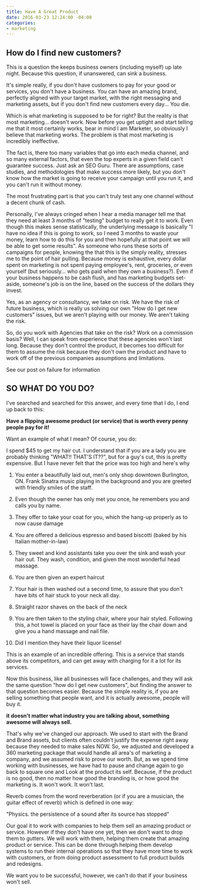 ```yaml
---
title: Have A Great Product
date: 2016-03-23 12:24:00 -04:00
categories:
- marketing
---
```


## **How do I find new customers?**

This is a question the keeps business owners (including myself) up late night.  Because this question, if unanswered, can sink a business.

It's simple really, if you don't have customers to pay for your good or services, you don't have a business. You can have an amazing brand, perfectly aligned with your target market, with the right messaging and marketing assets, but if you don't find new customers every day... You die.

Which is what marketing is supposed to be for right? But the reality is that most marketing... doesn't work. Now before you get uptight and start telling me that it most certainly works, bear in mind I am Marketer, so obviously I believe that marketing works. The problem is that most marketing is incredibly ineffective. 

The fact is, there too many variables that go into each media channel, and so many external factors, that even the top experts in a given field can't guarantee success. Just ask an SEO Guru. There are assumptions, case studies, and methodologies that make success more likely, but you don't know how the market is going to receive your campaign until you run it, and you can't run it without money.

The most frustrating part is that you can't truly test any one channel without a decent chunk of cash. 

Personally, I've always cringed when I hear a media manager tell me that they need at least 3 months of "testing" budget to really get it to work. Even though this makes sense statistically, the underlying message is basically "I have no idea if this is going to work, so I need 3 months to waste your money, learn how to do this for you and then hopefully at that point we will be able to get some results". As someone who runs these sorts of campaigns for people, knowing the that this is the simply reality, stresses me to the point of hair pulling. Because money is exhaustive, every dollar spent on marketing is not spent paying employee's, rent, groceries, or even yourself (but seriously... who gets paid when they own a business?). Even if your business happens to be cash flush, and has marketing budgets set-aside, someone's job is on the line, based on the success of the dollars they invest.

Yes, as an agency or consultancy, we take on risk. We have the risk of future business, which is really us solving our own "How do I get new customers" issues, but we aren't playing with our money. We aren't taking the risk.

So, do you work with Agencies that take on the risk? Work on a commission basis? Well, I can speak from experience that these agencies won't last long. Because they don't control the product, it becomes too difficult for them to assume the risk because they don't own the product and have to work off of the previous companies assumptions and limitations.

See our post on failure for information

## SO WHAT DO YOU DO?

I've searched and searched for this answer, and every time that I do, I end up back to this:

**Have a flipping awesome product (or service) that is worth every penny people pay for it!**

Want an example of what I mean? Of course, you do:

I spend $45 to get my hair cut. I understand that if you are a lady you are probably thinking "WHAT!! THAT'S IT??", but for a guy's cut, this is pretty expensive. But I have never felt that the price was too high and here's why

 1. You enter a beautifully laid out, men's only shop downtown Burlington, ON. Frank Sinatra music playing in the background and you are greeted with friendly smiles of the staff.

 2. Even though the owner has only met you once, he remembers you and calls you by name.

 3. They offer to take your coat for you, which the hang-up properly as to now cause damage

 4. You are offered a delicious espresso and based biscotti (baked by his Italian mother-in-law)

 5. They sweet and kind assistants take you over the sink and wash your hair out. They wash, condition, and given the most wonderful head massage.

 6. You are then given an expert haircut

 7. Your hair is then washed out a second time, to assure that you don't have bits of hair stuck to your neck all day.

 8. Straight razor shaves on the back of the neck

 9. You are then taken to the styling chair, where your hair styled. Following this, a hot towel is placed on your face as their lay the chair down and give you a hand massage and nail file.

10. Did I mention they have their liquor license!

This is an example of an incredible offering. This is a service that stands above its competitors, and can get away with charging for it a lot for its services.

Now this business, like all businesses will face challenges, and they will ask the same question "how do I get new customers", but finding the answer to that question becomes easier. Because the simple reality is, if you are selling something that people want, and it is actually awesome, people will buy it.

**it doesn't matter what industry you are talking about, something awesome will always sell.**

That's why we've changed our approach. We used to start with the Brand and Brand assets, but clients often couldn't justify the expense right away because they needed to make sales NOW. So, we adjusted and developed a 360 marketing package that would handle all area's of marketing a company, and we assumed risk to prove our worth. But, as we spend time working with businesses, we have had to pause and change again to go back to square one and Look at the product its self. Because, if the product is no good, then no matter how good the branding is, or how good the marketing is. It won't work. It won't last.

Reverb comes from the word reverberation (or if you are a musician, the guitar effect of reverb) which is defined in one way:

"Physics. the persistence of a sound after its source has stopped"

Our goal it to work with companies to help them sell an amazing product or service. However if they don't have one yet, then we don't want to drop them to gutters. We will work with them, helping them create that amazing product or service. This can be done through helping them develop systems to run their internal operations so that they have more time to work with customers, or from doing product assessment to full product builds and redesigns.

We want you to be successful, however, we can't do that if your business won't sell.